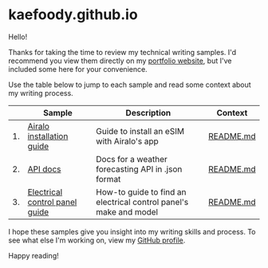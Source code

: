 # kaefoody.github.io

Hello!

Thanks for taking the time to review my technical writing samples. I'd recommend you view them directly on my
[portfolio website](https://kaefoody.github.io), but I've included some here for your convenience.

Use the table below to jump to each sample and read some context about my writing process.

|| Sample | Description | Context |
|--|----------------|-------------|----------------------|
|1.| [Airalo installation guide](https://github.com/kaefoody/kaefoody.github.io/blob/main/writing_samples/Airalo_software/Airalo_eSIM_Walkthrough.md) | Guide to install an eSIM with Airalo's app | [README.md](https://github.com/kaefoody/kaefoody.github.io/blob/main/writing_samples/Airalo_software/README.md) |
|2.| [API docs](https://github.com/kaefoody/Documenting-APIs-Course-Practice/blob/main/docs/docs%20for%20multiple%20day%20weather%20forecast%20API.md) | Docs for a weather forecasting API in .json format | [README.md](https://github.com/kaefoody/kaefoody.github.io/blob/main/writing_samples/APIs/README.md) |
|3.| [Electrical control panel guide](https://github.com/kaefoody/kaefoody.github.io/blob/main/writing_samples/Electrical_control_panels/Electrical_control_panel_guide.md) | How-to guide to find an electrical control panel's make and model | [README.md](https://github.com/kaefoody/kaefoody.github.io/blob/main/writing_samples/Electrical_control_panels/README.md) |

I hope these samples give you insight into my writing skills and process. To see what else I'm working on, view my [GitHub profile](https://github.com/kaefoody).

Happy reading!
